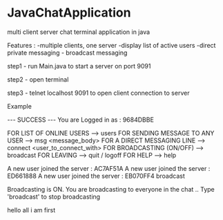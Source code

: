 # JavaChatApplication
multi client server chat terminal application in java

Features :
-multiple clients, one server
-display list of active users
-direct private messaging - broadcast messaging

step1 - run Main.java to start a server on port 9091

step2 - open terminal 

step3 - telnet localhost 9091 to open client connection to server

Example

--- SUCCESS ---
You are Logged in as : 9684DBBE


FOR LIST OF ONLINE USERS           --> users
FOR SENDING MESSAGE TO ANY USER    --> msg <user> <message_body>
FOR A DIRECT MESSAGING LINE        --> connect <user_to_connect_with>
FOR BROADCASTING (ON/OFF)          --> broadcast
FOR LEAVING                        --> quit / logoff
FOR HELP                           --> help

A new user joined the server : AC7AF51A
A new user joined the server : ED661888
A new user joined the server : EB070FF4
broadcast

Broadcasting is ON.
You are broadcasting to everyone in the chat ..
Type 'broadcast' to stop broadcasting

hello all i am first
